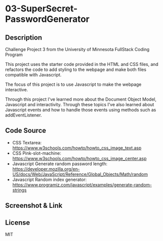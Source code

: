 # 03-SuperSecret-PasswordGenerator

## Description
Challenge Project 3 from the University of Minnesota FullStack Coding Program

This project uses the starter code provided in the HTML and CSS files, and refactors the code to add styling to the webpage and make both files compatible with Javascript. 

The focus of this project is to use Javascript to make the webpage interactive.

Through this project I've learned more about the Document Object Model, Javascript and interactivity. Through these topics I've also learned about Javascript events and how to handle those events using methods such as addEventListener.

## Code Source
* CSS Textarea: https://www.w3schools.com/howto/howto_css_image_text.asp
* CSS Pink-slot-machine: https://www.w3schools.com/howto/howto_css_image_center.asp
* Javascript Generate random password length: https://developer.mozilla.org/en-US/docs/Web/JavaScript/Reference/Global_Objects/Math/random
* Javascript Random index generator: https://www.programiz.com/javascript/examples/generate-random-strings

## Screenshot & Link



## License
MIT